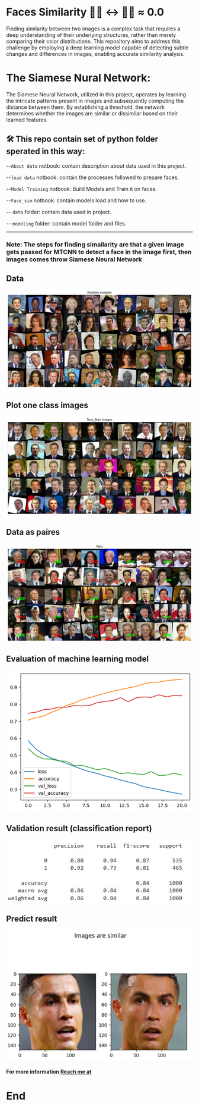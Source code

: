 # Faces Similarity 👨‍🦱 ↔ 👳‍♀️ ≈ 0.0

Finding similarity between two images is a complex task that requires a deep understanding of their underlying structures, rather than merely comparing their color distributions. This repository aims to address this challenge by employing a deep learning model capable of detecting subtle changes and differences in images, enabling accurate similarity analysis.

# The Siamese Nural Network:

  The Siamese Neural Network, utilized in this project, operates by learning the intricate patterns present in images and subsequently computing the distance between them. By establishing a threshold, the network determines whether the images are similar or dissimilar based on their learned features.



## 🛠 This repo contain set of python folder sperated in this way:

  --`About data` notbook: contain description about data used in this project.

  --`load data` notbook: contain the processes followed to prepare faces.

   --`Model Training` notbook: Build Models and Train it on faces.

  --`Face_sim` notbook: contain models load and how to use.

  -- `data` folder: contain data used in project.

  -- `modeling` folder: contain model folder and files.

 -----
 ### Note:  The steps for finding simailarity are that a given image gets passed for MTCNN to detect a face in the image first, then images comes throw Siamese Neural Network

## Data
![image](data/images/random%20samples.png)
## Plot one class images
![image](data/images/one%20class.png)
## Data as paires 
![image](data/images/pairs.png)
## Evaluation of machine learning model
![image](data/images/train.png)
## Validation result (classification report)
![image](data/images/val.JPG)
## Predict result
![image](data/images/result.JPG)

#### For more information [Reach me at](https://www.linkedin.com/in/mahmoud-abu-zubaidah-bab3981a3/)



# End